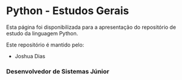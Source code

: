 # Python - Estudos Gerais

Esta página foi disponibilizada para a apresentação do repositório de estudo da linguagem Python.

Este repositório é mantido pelo: 

* Joshua Dias 

### Desenvolvedor de Sistemas Júnior
